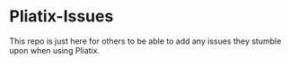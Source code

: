 # Pliatix-Issues

This repo is just here for others to be able to add any issues they stumble upon when using Pliatix.
